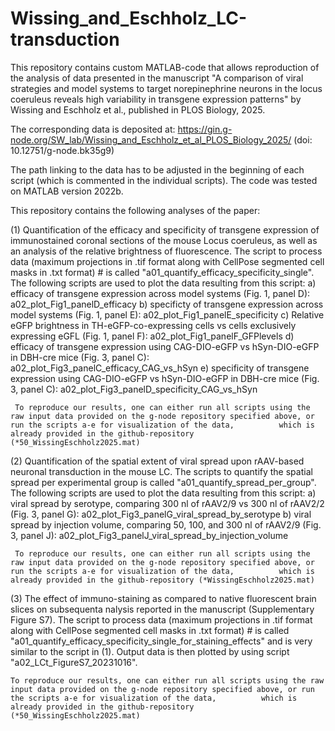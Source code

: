 # Wissing_and_Eschholz_LC-transduction

This repository contains custom MATLAB-code that allows reproduction of the analysis of data presented in the manuscript 
"A comparison of viral strategies and model systems to target norepinephrine neurons in the locus coeruleus reveals high variability in transgene expression patterns" 
by Wissing and Eschholz et al., published in PLOS Biology, 2025. 

The corresponding data is deposited at: https://gin.g-node.org/SW_lab/Wissing_and_Eschholz_et_al_PLOS_Biology_2025/ (doi: 10.12751/g-node.bk35g9)

The path linking to the data has to be adjusted in the beginning of each script (which is commented in the individual scripts). 
The code was tested on MATLAB version 2022b.


This repository contains the following analyses of the paper: 

(1) Quantification of the efficacy and specificity of transgene expression of immunostained coronal sections of the mouse Locus coeruleus, 
     as well as an analysis of the relative brightness of fluorescence. The script to process data (maximum projections in .tif format along with CellPose segmented cell masks in .txt format) #
     is called "a01_quantify_efficacy_specificity_single". The following scripts are used to plot the data resulting from this script: 
          a) efficacy of transgene expression across model systems (Fig. 1, panel D): a02_plot_Fig1_panelD_efficacy
          b) specificty of transgene expression across model systems (Fig. 1, panel E): a02_plot_Fig1_panelE_specificity
          c) Relative eGFP brightness in TH-eGFP-co-expressing cells vs cells exclusively expressing eGFL (Fig. 1, panel F): a02_plot_Fig1_panelF_GFPlevels
          d) efficacy of transgene expression using CAG-DIO-eGFP vs hSyn-DIO-eGFP in DBH-cre mice (Fig. 3, panel C): a02_plot_Fig3_panelC_efficacy_CAG_vs_hSyn
          e) specificity of transgene expression using CAG-DIO-eGFP vs hSyn-DIO-eGFP in DBH-cre mice (Fig. 3, panel C): a02_plot_Fig3_panelD_specificity_CAG_vs_hSyn

     To reproduce our results, one can either run all scripts using the raw input data provided on the g-node repository specified above, or run the scripts a-e for visualization of the data,          which is already provided in the github-repository (*50_WissingEschholz2025.mat)


(2) Quantification of the spatial extent of viral spread upon rAAV-based neuronal transduction in the mouse LC. 
    The scripts to quantify the spatial spread per experimental group is called "a01_quantify_spread_per_group". The following scripts are used to plot the data resulting from this script: 
          a) viral spread by serotype, comparing 300 nl of rAAV2/9 vs 300 nl of rAAV2/2 (Fig. 3, panel G): a02_plot_Fig3_panelG_viral_spread_by_serotype
          b) viral spread by injection volume, comparing 50, 100, and 300 nl of rAAV2/9 (Fig. 3, panel J): a02_plot_Fig3_panelJ_viral_spread_by_injection_volume

     To reproduce our results, one can either run all scripts using the raw input data provided on the g-node repository specified above, or run the scripts a-e for visualization of the data,          which is already provided in the github-repository (*WissingEschholz2025.mat)


(3) The effect of immuno-staining as compared to native fluorescent brain slices on subsequenta nalysis reported in the manuscript (Supplementary Figure S7). 
    The script to process data (maximum projections in .tif format along with CellPose segmented cell masks in .txt format) #
    is called "a01_quantify_efficacy_specificity_single_for_staining_effects" and is very similar to the script in (1).
    Output data is then plotted by using script "a02_LCt_FigureS7_20231016".

    To reproduce our results, one can either run all scripts using the raw input data provided on the g-node repository specified above, or run the scripts a-e for visualization of the data,          which is already provided in the github-repository (*50_WissingEschholz2025.mat) 

    
    

